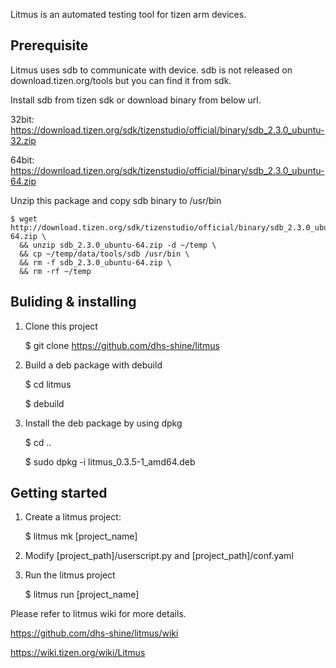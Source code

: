 Litmus is an automated testing tool for tizen arm devices.


Prerequisite
---------------------

Litmus uses sdb to communicate with device.
sdb is not released on download.tizen.org/tools but you can find it from sdk.

Install sdb from tizen sdk or download binary from below url.

32bit:
https://download.tizen.org/sdk/tizenstudio/official/binary/sdb_2.3.0_ubuntu-32.zip

64bit:
https://download.tizen.org/sdk/tizenstudio/official/binary/sdb_2.3.0_ubuntu-64.zip

Unzip this package and copy sdb binary to /usr/bin

    $ wget http://download.tizen.org/sdk/tizenstudio/official/binary/sdb_2.3.0_ubuntu-64.zip \
      && unzip sdb_2.3.0_ubuntu-64.zip -d ~/temp \
      && cp ~/temp/data/tools/sdb /usr/bin \
      && rm -f sdb_2.3.0_ubuntu-64.zip \
      && rm -rf ~/temp


Buliding & installing
---------------------

1. Clone this project

   $ git clone https://github.com/dhs-shine/litmus
   
1. Build a deb package with debuild

   $ cd litmus
   
   $ debuild

2. Install the deb package by using dpkg

   $ cd ..
   
   $ sudo dpkg -i litmus_0.3.5-1_amd64.deb


Getting started
---------------

1. Create a litmus project:

   $ litmus mk [project_name]

2. Modify [project_path]/userscript.py and [project_path]/conf.yaml

3. Run the litmus project

   $ litmus run [project_name]


Please refer to litmus wiki for more details.


https://github.com/dhs-shine/litmus/wiki

https://wiki.tizen.org/wiki/Litmus
